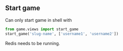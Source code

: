 ## Start game

Can only start game in shell with 
```python
from game.views import start_game
start_game('slug-name', ['username1', 'username2'])
```

Redis needs to be running.